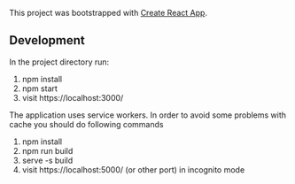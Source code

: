 This project was bootstrapped with [Create React App](https://github.com/facebook/create-react-app).

## Development

In the project directory run:

1. npm install
2. npm start
3. visit https://localhost:3000/

The application uses service workers. In order to avoid some problems with caсhe you should do following commands

1. npm install
2. npm run build
3. serve -s build
4. visit https://localhost:5000/ (or other port) in incognito mode
